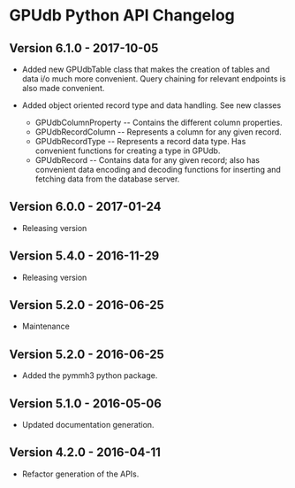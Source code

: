 GPUdb Python API Changelog
==========================

Version 6.1.0 - 2017-10-05
--------------------------

-  Added new GPUdbTable class that makes the creation of tables and data i/o
   much more convenient.  Query chaining for relevant endpoints is also made
   convenient.

-  Added object oriented record type and data handling.  See new classes
   * GPUdbColumnProperty -- Contains the different column properties.
   * GPUdbRecordColumn -- Represents a column for any given record.
   * GPUdbRecordType -- Represents a record data type.  Has convenient functions
                        for creating a type in GPUdb.
   * GPUdbRecord -- Contains data for any given record; also has convenient
                    data encoding and decoding functions for inserting
                    and fetching data from the database server.


Version 6.0.0 - 2017-01-24
--------------------------

-  Releasing version


Version 5.4.0 - 2016-11-29
--------------------------

-  Releasing version


Version 5.2.0 - 2016-06-25
--------------------------

-   Maintenance


Version 5.2.0 - 2016-06-25
--------------------------

-   Added the pymmh3 python package.


Version 5.1.0 - 2016-05-06
--------------------------

-   Updated documentation generation.


Version 4.2.0 - 2016-04-11
--------------------------

-   Refactor generation of the APIs.
